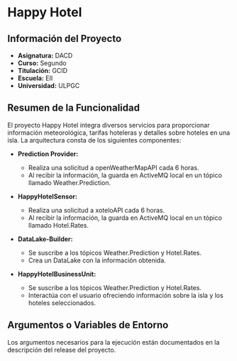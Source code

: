 # Happy Hotel

## Información del Proyecto

- **Asignatura:** DACD
- **Curso:** Segundo
- **Titulación:** GCID
- **Escuela:** EII
- **Universidad:** ULPGC

## Resumen de la Funcionalidad

El proyecto Happy Hotel integra diversos servicios para proporcionar información meteorológica, tarifas hoteleras y detalles sobre hoteles en una isla. La arquitectura consta de los siguientes componentes:

- **Prediction Provider:**
  - Realiza una solicitud a openWeatherMapAPI cada 6 horas.
  - Al recibir la información, la guarda en ActiveMQ local en un tópico llamado Weather.Prediction.

- **HappyHotelSensor:**
  - Realiza una solicitud a xoteloAPI cada 6 horas.
  - Al recibir la información, la guarda en ActiveMQ local en un tópico llamado Hotel.Rates.

- **DataLake-Builder:**
  - Se suscribe a los tópicos Weather.Prediction y Hotel.Rates.
  - Crea un DataLake con la información obtenida.

- **HappyHotelBusinessUnit:**
  - Se suscribe a los tópicos Weather.Prediction y Hotel.Rates.
  - Interactúa con el usuario ofreciendo información sobre la isla y los hoteles seleccionados.

## Argumentos o Variables de Entorno

Los argumentos necesarios para la ejecución están documentados en la descripción del release del proyecto.

